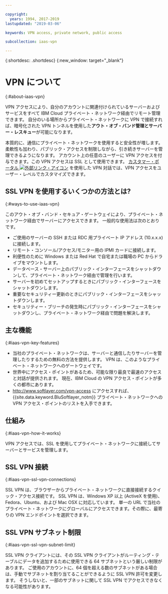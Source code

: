 ```yaml
---

copyright:
  years: 1994, 2017-2019
lastupdated: "2019-03-06"

keywords: VPN access, private network, public access

subcollection: iaas-vpn

---
```


{:shortdesc: .shortdesc}
{:new_window: target="_blank"}

# VPN について
{:#about-iaas-vpn}

VPN アクセスにより、自分のアカウントに関連付けられているサーバーおよびサービスをすべて IBM Cloud プライベート・ネットワーク経由でリモート管理できます。 自分のいる場所からプライベート・ネットワークに VPN で接続すれば、暗号化された VPN トンネルを使用した**アウト・オブ・バンド管理とサーバー・レスキュー**が可能になります。

本質的に、通信にプライベート・ネットワークを使用すると安全性が増します。 柔軟性も加わり、パブリック・アクセスを制限しながら、引き続きサーバーを管理できるようになります。 アカウント上の任意のユーザーに VPN アクセスを付与できます。この VPN アクセスは SSL として使用できます。 [カスタマー・ポータル ![外部リンク・アイコン](../../icons/launch-glyph.svg "外部リンク・アイコン")](https://control.softlayer.com/) を使用した VPN 対話では、VPN アクセスをユーザー・レベルでカスタマイズできます。

## SSL VPN を使用するいくつかの方法とは?
{:#ways-to-use-iaas-vpn}

このアウト・オブ・バンド・セキュア・ゲートウェイにより、プライベート・ネットワーク経由でサーバーにアクセスできます。 一般的な使用法は次のとおりです。

* ご使用のサーバーの SSH または RDC 用プライベート IP アドレス (10.x.x.x) に接続します。
* リモート・コンソール/アクセス/モニター用の IPMI カードに接続します。
* 利便性のために Windows または Red Hat で自宅または職場の PC からドライブをマウントします。
* データベース・サーバー上のパブリック・インターフェースをシャットダウンして、プライベート・ネットワーク経由で管理を行います。
* サーバーを初めてセットアップするときにパブリック・インターフェースをシャットダウンします。
* 重要なセキュリティー更新のときにパブリック・インターフェースをシャットダウンします。
* セキュリティー・ブリーチの発生時にパブリック・インターフェースをシャットダウンし、プライベート・ネットワーク経由で問題を解決します。

## 主な機能
{:#iaas-vpn-key-features}

 * 当社のプライベート・ネットワークは、サーバーと通信したりサーバーを管理したりするための無料の方法を提供します。 VPN は、このようなプライベート・ネットワークへのゲートウェイです。
 * 世界中にアクセス・ポイントがあるため、可能な限り最良で最速のアクセスと対話が提供されます。 現在、IBM Cloud の VPN アクセス・ポイントが多くの都市にあります。
 * http://www.softlayer.com/vpn-access にアクセスすれば、{{site.data.keyword.BluSoftlayer_notm}} プライベート・ネットワークへの VPN アクセス・ポイントのリストを入手できます。

## 仕組み
{:#iaas-vpn-how-it-works}

VPN アクセスでは、SSL を使用してプライベート・ネットワークに接続してサーバーとサービスを管理します。 

## SSL VPN 接続
{:#iaas-vpn-ssl-vpn-connections}

SSL VPN は、ブラウザーからプライベート・ネットワークに直接接続するクイック・アクセス接続です。 SSL VPN は、Windows XP 以上 (ActiveX を使用)、Fedora、Ubuntu、および Mac OSX に対応しています。 単一の URL で当社のプライベート・ネットワークにグローバルにアクセスできます。その際に、最寄りの VPN エンドポイントを選択できます。

## SSL VPN サブネット制限
{:#iaas-vpn-ssl-vpn-subnet-limit}

SSL VPN クライアントには、その SSL VPN クライアントがルーティング・テーブルにデータを追加するために使用できる 64 サブネットという厳しい制限があります。 ご使用のアカウントに、64 個を超える数のサブネットがある場合は、手動でサブネットを割り当てることができるように SSL VPN 許可を変更します。 そうしないと、一部のサブネットに関して SSL VPN でアクセスできなくなる可能性があります。
